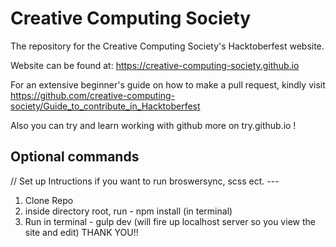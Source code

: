 # Creative Computing Society
The repository for the Creative Computing Society's Hacktoberfest website. 

Website can be found at: https://creative-computing-society.github.io


For an extensive beginner's guide on how to make a pull request, kindly visit 
https://github.com/creative-computing-society/Guide_to_contribute_in_Hacktoberfest

Also you can try and learn working with github more on try.github.io !

## Optional commands
// Set up Intructions if you want to run broswersync, scss ect. ---
1. Clone Repo
2. inside directory root, run - npm install (in terminal)
3. Run in terminal - gulp dev (will fire up localhost server so you view the site and edit)
THANK YOU!!